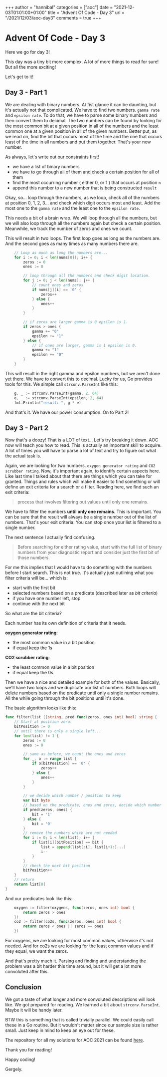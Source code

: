 +++
author = "hannibal"
categories = ["aoc"]
date = "2021-12-03T01:01:00+01:00"
title = "Advent Of Code - Day 3"
url = "/2021/12/03/aoc-day3"
comments = true
+++

# Advent Of Code - Day 3

Here we go for day 3!

This day was a tiny bit more complex. A lot of more things to read for sure! But all the more exciting!

Let's get to it!

## Day 3 - Part 1

We are dealing with binary numbers. At fist glance it can be daunting, but it's actually not that complicated.
We have to find two numbers. `gamma rate` and `epsilon rate`. To do that, we have to parse some binary numbers
and then convert them to decimal. The two numbers can be found by looking for the most common bit at a given
position in all of the numbers and the least common one at a given position in all of the given numbers. Better
put, as we read on, find the bit that occurs most of the time and the one that occurs least of the time in all
numbers and put them together. That's your new number.

As always, let's write out our constraints first!

- we have a list of binary numbers
- we have to go through all of them and check a certain position for all of them
- find the most occurring number ( either 0, or 1 ) that occurs at position `n`
- append this number to a new number that is being constructed `result`

Okay, so... loop through the numbers, as we loop, check all of the numbers at position 0, 1, 2, 3... and check
which digit occurs most and least. Add the most one to the `gamma rate` and the least one to the `epsilon rate`.

This needs a bit of a brain wrap. We will loop through all the numbers, but we will also loop through all the numbers
again but check a certain position. Meanwhile, we track the number of zeros and ones we count.

This will result in two loops. The first loop goes as long as the numbers are. And the second goes as many times
as many numbers there are.

~~~go
    // Loop as much as long the numbers are...
	for i := 0; i < len(nums[0]); i++ {
		zeros := 0
		ones := 0

        // loop through all the numbers and check digit location.
		for j := 0; j < len(nums); j++ {
            // count ones and zeros
			if nums[j][i] == '0' {
				zeros++
			} else {
				ones++
			}
		}

        // if zeros are larger gamma is 0 epsilon is 1.
		if zeros > ones {
			gamma += "0"
			epsilon += "1"
		} else {
            // if ones are larger, gamma is 1 epsilon is 0.
			gamma += "1"
			epsilon += "0"
		}
	}
~~~

This will result in the right gamma and epsilon numbers, but we aren't done yet there. We have to convert
this to decimal. Lucky for us, Go provides tools for this. We simple call `strconv.ParseInt` like this:

~~~go
	g, _ := strconv.ParseInt(gamma, 2, 64)
	e, _ := strconv.ParseInt(epsilon, 2, 64)
	fmt.Println("result: ", g * e)
~~~

And that's it. We have our power consumption. On to Part 2!

## Day 3 - Part 2

Now that's a doozy! That is a LOT of text... Let's try breaking it down. AOC now will teach you how to read.
This is actually an important skill to acquire. A lot of times you will have to parse a lot of text and try
to figure out what the actual task is.

Again, we are looking for two numbers. `oxygen generator rating` and `CO2 scrubber rating`. Now, it's important
again, to identify certain aspects here. Like last time I talked about that there are things which you can
take for granted. Things and rules which will make it easier to find something or will define an exit criteria
for a search or a filter. Reading here, we find such an exit criteria:

>process that involves filtering out values until only one remains.

We have to filter the numbers **until only one remains**. This is important. You can be sure that the result
will always be a single number out of the list of numbers. That's your exit criteria. You can stop once your
list is filtered to a single number.

The next sentence I actually find confusing.

>Before searching for either rating value, start with the full list of binary numbers from your diagnostic
>report and consider just the first bit of those numbers.

For me this implies that I would have to do something with the numbers before I start search. This is not true.
It's actually just outlining what you filter criteria will be... which is:

- start with the first bit
- selected numbers based on a predicate (described later as *bit criteria*)
- if you have one number left, stop
- continue with the next bit

So what are the bit criteria?

Each number has its own definition of criteria that it needs.

**oxygen generator rating**:

- the most common value in a bit position
- if equal keep the 1s

**CO2 scrubber rating**:

- the least common value in a bit position
- if equal keep the 0s

Then we have a nice and detailed example for both of the values. Basically, we'll have two loops and we duplicate
our list of numbers. Both loops will delete numbers based on the predicate until only a single number remains. All
the while going through the bit positions until it's done.

The basic algorithm looks like this:

~~~go
func filter(list []string, pred func(zeros, ones int) bool) string {
    // Start at position zero.
	bitPosition := 0
    // until there is only a single left...
	for len(list) != 1 {
		zeros := 0
		ones := 0

        // same as before, we count the ones and zeros
		for _, o := range list {
			if o[bitPosition] == '0' {
				zeros++
			} else {
				ones++
			}
		}

        // we decide which number / position to keep
		var bit byte
        // based on the predicate, ones and zeros, decide which number will be kept.
		if pred(zeros, ones) {
			bit = '1'
		} else {
			bit = '0'
		}
        // remove the numbers which are not needed
		for i := 0; i < len(list); i++ {
			if list[i][bitPosition] == bit {
				list = append(list[:i], list[i+1:]...)
				i--
			}
		}
        // check the next bit position
		bitPosition++
	}
    // return
	return list[0]
}
~~~

And our predicates look like this:

~~~go
	oxygen := filter(oxygens, func(zeros, ones int) bool {
		return zeros > ones
	})
	co2 := filter(co2s, func(zeros, ones int) bool {
		return zeros < ones || zeros == ones
	})
~~~

For oxygens, we are looking for most common values, otherwise it's not needed. And for co2s we
are looking for the least common values and if they equal, we want the zeros.

And that's pretty much it. Parsing and finding and understanding the problem was a bit harder this time
around, but it will get a lot more convoluted after this.

## Conclusion

We got a taste of what longer and more convoluted descriptions will look like. We got prepared for reading.
We learned a bit about `strconv.ParseInt`. Maybe it will be handy later.

BTW this is something that is called trivially parallel. We could easily call these in a Go routine. But it
wouldn't matter since our sample size is rather small. Just keep in mind to keep an eye out for these.

The repository for all my solutions for AOC 2021 can be found [here](https://github.com/Skarlso/aoc2021).

Thank you for reading!

Happy coding!

Gergely.